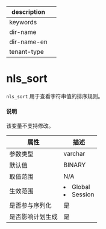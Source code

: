 |description||
|---|---|
|keywords||
|dir-name||
|dir-name-en||
|tenant-type||

# nls_sort

`nls_sort` 用于查看字符串值的排序规则。

  <main id="notice" type='explain'>
    <h4>说明</h4>
    <p>该变量不支持修改。</p>
  </main>

|  **属性**  |                                                   **描述**                                                   |
|----------|------------------------------------------------------------------------------------------------------------|
| 参数类型     | varchar                 |
| 默认值      | BINARY                  |
| 取值范围     | N/A                     |
| 生效范围     | <li> Global   <li> Session    |
| 是否参与序列化  | 是                       |
| 是否影响计划生成 | 是                       |
